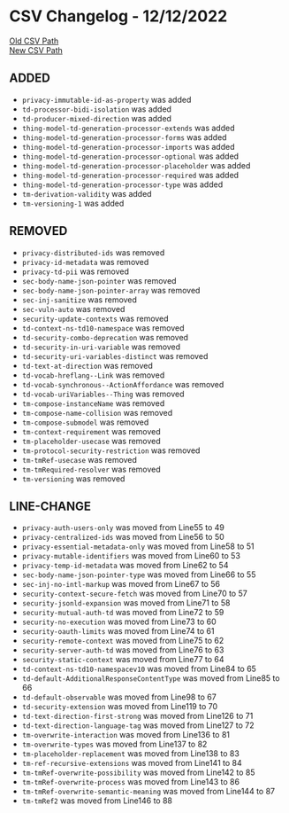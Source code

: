 
# CSV Changelog - 12/12/2022

[Old CSV Path](../../../../data/input_2022/TD/siemens-logilab/manual.csv)  
[New CSV Path](../../../../../thingweb-playground/packages/assertions/assertions-csv/manual.csv)


## ADDED

- `privacy-immutable-id-as-property` was added
- `td-processor-bidi-isolation` was added
- `td-producer-mixed-direction` was added
- `thing-model-td-generation-processor-extends` was added
- `thing-model-td-generation-processor-forms` was added
- `thing-model-td-generation-processor-imports` was added
- `thing-model-td-generation-processor-optional` was added
- `thing-model-td-generation-processor-placeholder` was added
- `thing-model-td-generation-processor-required` was added
- `thing-model-td-generation-processor-type` was added
- `tm-derivation-validity` was added
- `tm-versioning-1` was added


## REMOVED

- `privacy-distributed-ids` was removed
- `privacy-id-metadata` was removed
- `privacy-td-pii` was removed
- `sec-body-name-json-pointer` was removed
- `sec-body-name-json-pointer-array` was removed
- `sec-inj-sanitize` was removed
- `sec-vuln-auto` was removed
- `security-update-contexts` was removed
- `td-context-ns-td10-namespace` was removed
- `td-security-combo-deprecation` was removed
- `td-security-in-uri-variable` was removed
- `td-security-uri-variables-distinct` was removed
- `td-text-at-direction` was removed
- `td-vocab-hreflang--Link` was removed
- `td-vocab-synchronous--ActionAffordance` was removed
- `td-vocab-uriVariables--Thing` was removed
- `tm-compose-instanceName` was removed
- `tm-compose-name-collision` was removed
- `tm-compose-submodel` was removed
- `tm-context-requirement` was removed
- `tm-placeholder-usecase` was removed
- `tm-protocol-security-restriction` was removed
- `tm-tmRef-usecase` was removed
- `tm-tmRequired-resolver` was removed
- `tm-versioning` was removed


## LINE-CHANGE

- `privacy-auth-users-only` was moved from Line55 to 49
- `privacy-centralized-ids` was moved from Line56 to 50
- `privacy-essential-metadata-only` was moved from Line58 to 51
- `privacy-mutable-identifiers` was moved from Line60 to 53
- `privacy-temp-id-metadata` was moved from Line62 to 54
- `sec-body-name-json-pointer-type` was moved from Line66 to 55
- `sec-inj-no-intl-markup` was moved from Line67 to 56
- `security-context-secure-fetch` was moved from Line70 to 57
- `security-jsonld-expansion` was moved from Line71 to 58
- `security-mutual-auth-td` was moved from Line72 to 59
- `security-no-execution` was moved from Line73 to 60
- `security-oauth-limits` was moved from Line74 to 61
- `security-remote-context` was moved from Line75 to 62
- `security-server-auth-td` was moved from Line76 to 63
- `security-static-context` was moved from Line77 to 64
- `td-context-ns-td10-namespacev10` was moved from Line84 to 65
- `td-default-AdditionalResponseContentType` was moved from Line85 to 66
- `td-default-observable` was moved from Line98 to 67
- `td-security-extension` was moved from Line119 to 70
- `td-text-direction-first-strong` was moved from Line126 to 71
- `td-text-direction-language-tag` was moved from Line127 to 72
- `tm-overwrite-interaction` was moved from Line136 to 81
- `tm-overwrite-types` was moved from Line137 to 82
- `tm-placeholder-replacement` was moved from Line138 to 83
- `tm-ref-recursive-extensions` was moved from Line141 to 84
- `tm-tmRef-overwrite-possibility` was moved from Line142 to 85
- `tm-tmRef-overwrite-process` was moved from Line143 to 86
- `tm-tmRef-overwrite-semantic-meaning` was moved from Line144 to 87
- `tm-tmRef2` was moved from Line146 to 88

